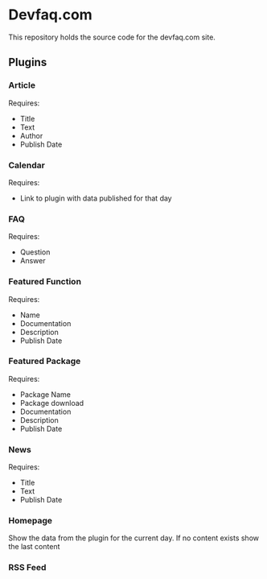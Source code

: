 # Devfaq.com

This repository holds the source code for the devfaq.com site.

## Plugins

### Article

Requires:

* Title
* Text
* Author
* Publish Date

### Calendar

Requires:

* Link to plugin with data published for that day

### FAQ

Requires:

* Question
* Answer

### Featured Function

Requires:

* Name
* Documentation
* Description
* Publish Date

### Featured Package

Requires:

* Package Name
* Package download
* Documentation
* Description
* Publish Date

### News

Requires:

* Title
* Text
* Publish Date

### Homepage

Show the data from the plugin for the current day. If no
content exists show the last content

### RSS Feed
